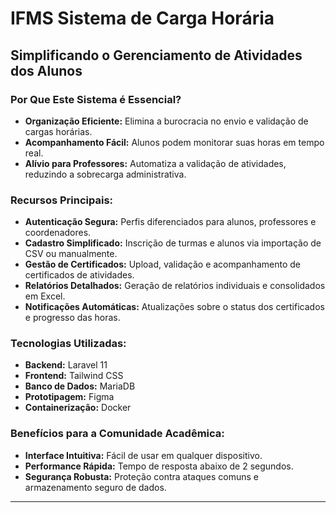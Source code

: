 # IFMS Sistema de Carga Horária

## Simplificando o Gerenciamento de Atividades dos Alunos

### **Por Que Este Sistema é Essencial?**
- **Organização Eficiente:** Elimina a burocracia no envio e validação de cargas horárias.
- **Acompanhamento Fácil:** Alunos podem monitorar suas horas em tempo real.
- **Alívio para Professores:** Automatiza a validação de atividades, reduzindo a sobrecarga administrativa.

### **Recursos Principais:**
- **Autenticação Segura:** Perfis diferenciados para alunos, professores e coordenadores.
- **Cadastro Simplificado:** Inscrição de turmas e alunos via importação de CSV ou manualmente.
- **Gestão de Certificados:** Upload, validação e acompanhamento de certificados de atividades.
- **Relatórios Detalhados:** Geração de relatórios individuais e consolidados em Excel.
- **Notificações Automáticas:** Atualizações sobre o status dos certificados e progresso das horas.

### **Tecnologias Utilizadas:**
- **Backend:** Laravel 11
- **Frontend:** Tailwind CSS
- **Banco de Dados:** MariaDB
- **Prototipagem:** Figma
- **Containerização:** Docker

### **Benefícios para a Comunidade Acadêmica:**
- **Interface Intuitiva:** Fácil de usar em qualquer dispositivo.
- **Performance Rápida:** Tempo de resposta abaixo de 2 segundos.
- **Segurança Robusta:** Proteção contra ataques comuns e armazenamento seguro de dados.

---
